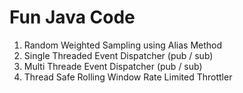 # Fun Java Code

1. Random Weighted Sampling using Alias Method
2. Single Threaded Event Dispatcher (pub / sub)
3. Multi Threade Event Dispatcher (pub / sub)
4. Thread Safe Rolling Window Rate Limited Throttler
